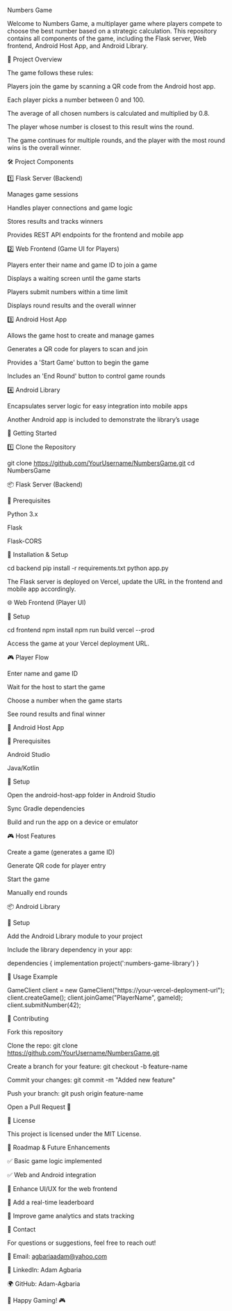 Numbers Game

Welcome to Numbers Game, a multiplayer game where players compete to choose the best number based on a strategic calculation. This repository contains all components of the game, including the Flask server, Web frontend, Android Host App, and Android Library.

📌 Project Overview

The game follows these rules:

Players join the game by scanning a QR code from the Android host app.

Each player picks a number between 0 and 100.

The average of all chosen numbers is calculated and multiplied by 0.8.

The player whose number is closest to this result wins the round.

The game continues for multiple rounds, and the player with the most round wins is the overall winner.

🛠️ Project Components

1️⃣ Flask Server (Backend)

Manages game sessions

Handles player connections and game logic

Stores results and tracks winners

Provides REST API endpoints for the frontend and mobile app

2️⃣ Web Frontend (Game UI for Players)

Players enter their name and game ID to join a game

Displays a waiting screen until the game starts

Players submit numbers within a time limit

Displays round results and the overall winner

3️⃣ Android Host App

Allows the game host to create and manage games

Generates a QR code for players to scan and join

Provides a 'Start Game' button to begin the game

Includes an 'End Round' button to control game rounds

4️⃣ Android Library

Encapsulates server logic for easy integration into mobile apps

Another Android app is included to demonstrate the library’s usage

🚀 Getting Started

1️⃣ Clone the Repository

git clone https://github.com/YourUsername/NumbersGame.git
cd NumbersGame

📦 Flask Server (Backend)

📌 Prerequisites

Python 3.x

Flask

Flask-CORS

🔧 Installation & Setup

cd backend
pip install -r requirements.txt
python app.py

The Flask server is deployed on Vercel, update the URL in the frontend and mobile app accordingly.

🌐 Web Frontend (Player UI)

🔧 Setup

cd frontend
npm install
npm run build
vercel --prod

Access the game at your Vercel deployment URL.

🎮 Player Flow

Enter name and game ID

Wait for the host to start the game

Choose a number when the game starts

See round results and final winner

📱 Android Host App

📌 Prerequisites

Android Studio

Java/Kotlin

🔧 Setup

Open the android-host-app folder in Android Studio

Sync Gradle dependencies

Build and run the app on a device or emulator

🎮 Host Features

Create a game (generates a game ID)

Generate QR code for player entry

Start the game

Manually end rounds

📦 Android Library

🔧 Setup

Add the Android Library module to your project

Include the library dependency in your app:

dependencies {
    implementation project(':numbers-game-library')
}

📡 Usage Example

GameClient client = new GameClient("https://your-vercel-deployment-url");
client.createGame();
client.joinGame("PlayerName", gameId);
client.submitNumber(42);

🤝 Contributing

Fork this repository

Clone the repo: git clone https://github.com/YourUsername/NumbersGame.git

Create a branch for your feature: git checkout -b feature-name

Commit your changes: git commit -m "Added new feature"

Push your branch: git push origin feature-name

Open a Pull Request 🎉

📜 License

This project is licensed under the MIT License.

🎯 Roadmap & Future Enhancements

✅ Basic game logic implemented

✅ Web and Android integration

🔄 Enhance UI/UX for the web frontend

🔄 Add a real-time leaderboard

🔄 Improve game analytics and stats tracking

📧 Contact

For questions or suggestions, feel free to reach out!

📩 Email: agbariaadam@yahoo.com

🔗 LinkedIn: Adam Agbaria

🌍 GitHub: Adam-Agbaria

🚀 Happy Gaming! 🎮

